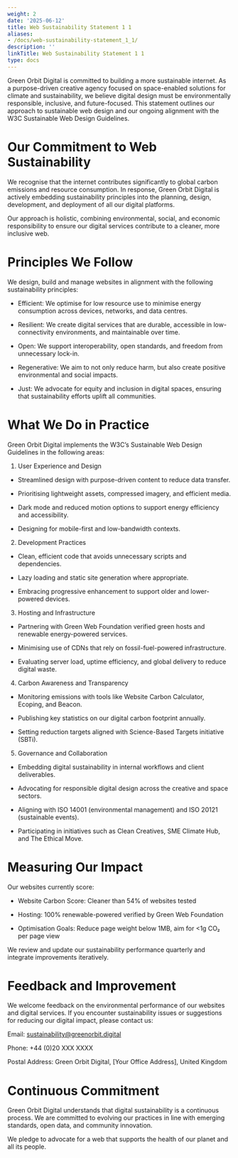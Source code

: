 ```yaml
---
weight: 2
date: '2025-06-12'
title: Web Sustainability Statement 1 1
aliases:
- /docs/web-sustainability-statement_1_1/
description: ''
linkTitle: Web Sustainability Statement 1 1
type: docs
---
```


Green Orbit Digital is committed to building a more sustainable internet. As a purpose-driven creative agency focused on space-enabled solutions for climate and sustainability, we believe digital design must be environmentally responsible, inclusive, and future-focused. This statement outlines our approach to sustainable web design and our ongoing alignment with the W3C Sustainable Web Design Guidelines.

# Our Commitment to Web Sustainability

We recognise that the internet contributes significantly to global carbon emissions and resource consumption. In response, Green Orbit Digital is actively embedding sustainability principles into the planning, design, development, and deployment of all our digital platforms.

Our approach is holistic, combining environmental, social, and economic responsibility to ensure our digital services contribute to a cleaner, more inclusive web.

# Principles We Follow

We design, build and manage websites in alignment with the following sustainability principles:

- Efficient: We optimise for low resource use to minimise energy consumption across devices, networks, and data centres.

- Resilient: We create digital services that are durable, accessible in low-connectivity environments, and maintainable over time.

- Open: We support interoperability, open standards, and freedom from unnecessary lock-in.

- Regenerative: We aim to not only reduce harm, but also create positive environmental and social impacts.

- Just: We advocate for equity and inclusion in digital spaces, ensuring that sustainability efforts uplift all communities.

# What We Do in Practice

Green Orbit Digital implements the W3C’s Sustainable Web Design Guidelines in the following areas:

1. User Experience and Design

- Streamlined design with purpose-driven content to reduce data transfer.

- Prioritising lightweight assets, compressed imagery, and efficient media.

- Dark mode and reduced motion options to support energy efficiency and accessibility.

- Designing for mobile-first and low-bandwidth contexts.

2. Development Practices

- Clean, efficient code that avoids unnecessary scripts and dependencies.

- Lazy loading and static site generation where appropriate.

- Embracing progressive enhancement to support older and lower-powered devices.

3. Hosting and Infrastructure

- Partnering with Green Web Foundation verified green hosts and renewable energy-powered services.

- Minimising use of CDNs that rely on fossil-fuel-powered infrastructure.

- Evaluating server load, uptime efficiency, and global delivery to reduce digital waste.

4. Carbon Awareness and Transparency

- Monitoring emissions with tools like Website Carbon Calculator, Ecoping, and Beacon.

- Publishing key statistics on our digital carbon footprint annually.

- Setting reduction targets aligned with Science-Based Targets initiative (SBTi).

5. Governance and Collaboration

- Embedding digital sustainability in internal workflows and client deliverables.

- Advocating for responsible digital design across the creative and space sectors.

- Aligning with ISO 14001 (environmental management) and ISO 20121 (sustainable events).

- Participating in initiatives such as Clean Creatives, SME Climate Hub, and The Ethical Move.

# Measuring Our Impact

Our websites currently score:

- Website Carbon Score: Cleaner than 54% of websites tested

- Hosting: 100% renewable-powered verified by Green Web Foundation

- Optimisation Goals: Reduce page weight below 1MB, aim for <1g CO₂ per page view

We review and update our sustainability performance quarterly and integrate improvements iteratively.

# Feedback and Improvement

We welcome feedback on the environmental performance of our websites and digital services. If you encounter sustainability issues or suggestions for reducing our digital impact, please contact us:

Email: sustainability@greenorbit.digital

Phone: +44 (0)20 XXX XXXX

Postal Address: Green Orbit Digital, [Your Office Address], United Kingdom

# Continuous Commitment

Green Orbit Digital understands that digital sustainability is a continuous process. We are committed to evolving our practices in line with emerging standards, open data, and community innovation.

We pledge to advocate for a web that supports the health of our planet and all its people.
